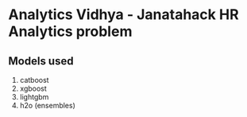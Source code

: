 # Analytics Vidhya - Janatahack HR Analytics problem 

## Models used
1. catboost
2. xgboost
3. lightgbm
4. h2o (ensembles)

